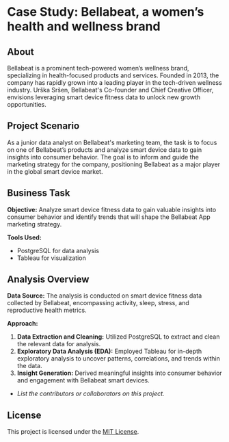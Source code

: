 # Case Study: Bellabeat, a women’s health and wellness brand

## About

Bellabeat is a prominent tech-powered women’s wellness brand, specializing in health-focused products and services. Founded in 2013, the company has rapidly grown into a leading player in the tech-driven wellness industry. Urška Sršen, Bellabeat's Co-founder and Chief Creative Officer, envisions leveraging smart device fitness data to unlock new growth opportunities.

## Project Scenario

As a junior data analyst on Bellabeat's marketing team, the task is to focus on one of Bellabeat’s products and analyze smart device data to gain insights into consumer behavior. The goal is to inform and guide the marketing strategy for the company, positioning Bellabeat as a major player in the global smart device market.

## Business Task

**Objective:** Analyze smart device fitness data to gain valuable insights into consumer behavior and identify trends that will shape the Bellabeat App marketing strategy.

**Tools Used:**
- PostgreSQL for data analysis
- Tableau for visualization

## Analysis Overview

**Data Source:**
The analysis is conducted on smart device fitness data collected by Bellabeat, encompassing activity, sleep, stress, and reproductive health metrics.

**Approach:**
1. **Data Extraction and Cleaning:** Utilized PostgreSQL to extract and clean the relevant data for analysis.
2. **Exploratory Data Analysis (EDA):** Employed Tableau for in-depth exploratory analysis to uncover patterns, correlations, and trends within the data.
3. **Insight Generation:** Derived meaningful insights into consumer behavior and engagement with Bellabeat smart devices.



- *List the contributors or collaborators on this project.*

## License

This project is licensed under the [MIT License](LICENSE.md).
